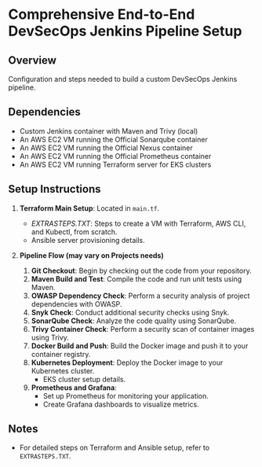 
# Comprehensive End-to-End DevSecOps Jenkins Pipeline Setup

## Overview
Configuration and steps needed to build a custom DevSecOps Jenkins pipeline.

## Dependencies
- Custom Jenkins container with Maven and Trivy (local)
- An AWS EC2 VM running the Official Sonarqube container
- An AWS EC2 VM running the Official Nexus container
- An AWS EC2 VM running the Official Prometheus container
- An AWS EC2 VM running Terraform server for EKS clusters


## Setup Instructions
1. **Terraform Main Setup**: Located in `main.tf`.
    - *EXTRASTEPS.TXT*: Steps to create a VM with Terraform, AWS CLI, and Kubectl, from scratch.
    - Ansible server provisioning details.

2. **Pipeline Flow (may vary on Projects needs)**
   1. **Git Checkout**: Begin by checking out the code from your repository.
   2. **Maven Build and Test**: Compile the code and run unit tests using Maven.
   3. **OWASP Dependency Check**: Perform a security analysis of project dependencies with OWASP.
   4. **Snyk Check**: Conduct additional security checks using Snyk.
   5. **SonarQube Check**: Analyze the code quality using SonarQube.
   6. **Trivy Container Check**: Perform a security scan of container images using Trivy.
   7. **Docker Build and Push**: Build the Docker image and push it to your container registry.
   8. **Kubernetes Deployment**: Deploy the Docker image to your Kubernetes cluster.
       - EKS cluster setup details.
   9. **Prometheus and Grafana**: 
       - Set up Prometheus for monitoring your application.
       - Create Grafana dashboards to visualize metrics.
    

## Notes
- For detailed steps on Terraform and Ansible setup, refer to `EXTRASTEPS.TXT`.


